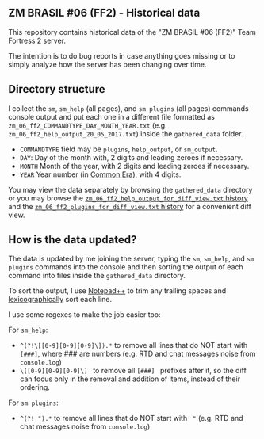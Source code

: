 ## ZM BRASIL #06 (FF2) - Historical data
  This repository contains historical data of the "ZM BRASIL #06 (FF2)" Team
Fortress 2 server. 

  The intention is to do bug reports in case anything goes missing or to simply analyze
how the server has been changing over time.

## Directory structure
  I collect the `sm`, `sm_help` (all pages), and `sm plugins` (all pages) commands
console output and put each one in a different file formatted as `zm_06_ff2_COMMANDTYPE_DAY_MONTH_YEAR.txt`
(e.g. `zm_06_ff2_help_output_20_05_2017.txt`) inside the `gathered_data` folder.

 * `COMMANDTYPE` field may be `plugins`, `help_output`, or `sm_output`.
 * `DAY`: Day of the month with, 2 digits and leading zeroes if necessary.
 * `MONTH` Month of the year, with 2 digits and leading zeroes if necessary.
 * `YEAR` Year number (in [Common Era](https://en.wikipedia.org/wiki/Common_Era)), with 4 digits.

  You may view the data separately by browsing the `gathered_data` directory or 
you may browse the [`zm_06_ff2_help_output_for_diff_view.txt` history](https://github.com/feikname-data/zm_brasil_06_ff2_historical_data/commits/master/zm_06_ff2_help_output_for_diff_view.txt)
and the [`zm_06_ff2_plugins_for_diff_view.txt` history](https://github.com/feikname-data/zm_brasil_06_ff2_historical_data/commits/master/zm_06_ff2_plugins_for_diff_view.txt)
for a convenient diff view.

## How is the data updated?
  The data is updated by me joining the server, typing the `sm`, `sm_help`, and 
`sm plugins` commands into the console and then sorting the output of each command
into files inside the `gathered_data` directory.

  To sort the output, I use [Notepad++](https://notepad-plus-plus.org/) to trim
any trailing spaces and [lexicographically](https://en.wikipedia.org/wiki/Lexicographical_order)
sort each line.

I use some regexes to make the job easier too:

For `sm_help`:
 * `^(?!\[[0-9][0-9][0-9]\]).*` to remove all lines that do NOT start with `[###]`, where ### are numbers (e.g. RTD and chat messages noise from `console.log`)
 * `\[[0-9][0-9][0-9]\] ` to remove all `[###] ` prefixes after it, so the diff can focus only in the removal and addition of items, instead of their ordering.

For `sm plugins`:
 * `^(?! ").*` to remove all lines that do NOT start with ` "` (e.g. RTD and chat messages noise from `console.log`)

